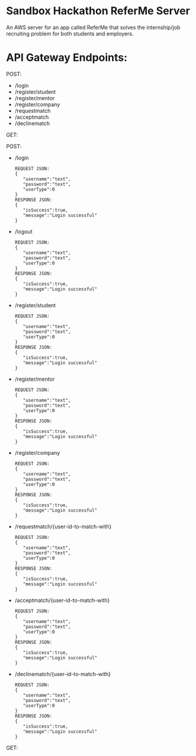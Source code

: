 # Sandbox Hackathon ReferMe Server
An AWS server for an app called ReferMe that solves the internship/job recruiting problem for both students and employers.

# API Gateway Endpoints:


POST:
* /login
* /register/student
* /register/mentor
* /register/company
* /requestmatch
* /acceptmatch
* /declinematch


GET:


POST:
* /login

   ```
   REQUEST JSON:
   {
      "username":"text",
      "password":"text",
      "userType":0
   }
   RESPONSE JSON:
   {
      "isSuccess":true,
      "message":"Login successful"
   }
   ```
* /logout

   ```
   REQUEST JSON:
   {
      "username":"text",
      "password":"text",
      "userType":0
   }
   RESPONSE JSON:
   {
      "isSuccess":true,
      "message":"Login successful"
   }
   ```
* /register/student

   ```
   REQUEST JSON:
   {
      "username":"text",
      "password":"text",
      "userType":0
   }
   RESPONSE JSON:
   {
      "isSuccess":true,
      "message":"Login successful"
   }
   ```
* /register/mentor

   ```
   REQUEST JSON:
   {
      "username":"text",
      "password":"text",
      "userType":0
   }
   RESPONSE JSON:
   {
      "isSuccess":true,
      "message":"Login successful"
   }
   ```
* /register/company

   ```
   REQUEST JSON:
   {
      "username":"text",
      "password":"text",
      "userType":0
   }
   RESPONSE JSON:
   {
      "isSuccess":true,
      "message":"Login successful"
   }
   ```
* /requestmatch/{user-id-to-match-with}

   ```
   REQUEST JSON:
   {
      "username":"text",
      "password":"text",
      "userType":0
   }
   RESPONSE JSON:
   {
      "isSuccess":true,
      "message":"Login successful"
   }
   ```
* /acceptmatch/{user-id-to-match-with}

   ```
   REQUEST JSON:
   {
      "username":"text",
      "password":"text",
      "userType":0
   }
   RESPONSE JSON:
   {
      "isSuccess":true,
      "message":"Login successful"
   }
   ```
* /declinematch/{user-id-to-match-with}

   ```
   REQUEST JSON:
   {
      "username":"text",
      "password":"text",
      "userType":0
   }
   RESPONSE JSON:
   {
      "isSuccess":true,
      "message":"Login successful"
   }
   ```

GET:


